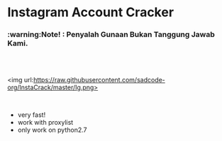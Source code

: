 # Instagram Account Cracker
<h3> :warning:Note! : Penyalah Gunaan Bukan Tanggung Jawab Kami.</h3><br>
<br>


<img url:https://raw.githubusercontent.com/sadcode-org/InstaCrack/master/Ig.png>
<br>

<br>

- very fast!
- work with proxylist
- only work on python2.7
